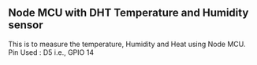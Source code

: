 ## Node MCU with DHT Temperature and Humidity sensor 

This is to measure the temperature, Humidity and Heat using Node MCU.
Pin Used : D5 i.e., GPIO 14

